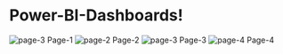 # Power-BI-Dashboards!

![page-3](https://github.com/sanjanaTranzita/Power-BI-Dashboards/assets/151118950/808eda95-3749-4497-8400-85b72107524c)
Page-1
![page-2](https://github.com/sanjanaTranzita/Power-BI-Dashboards/assets/151118950/684e85c9-1bd8-4c50-a1fc-e65975017205)
Page-2
![page-3](https://github.com/sanjanaTranzita/Power-BI-Dashboards/assets/151118950/5c53abf3-0b4e-431d-8c70-9c70fb127765)
Page-3
![page-4](https://github.com/sanjanaTranzita/Power-BI-Dashboards/assets/151118950/a1fbdc3a-8820-49f7-90b5-f44b9562b856)
Page-4
